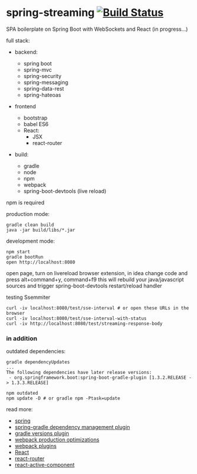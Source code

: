 spring-streaming [![Build Status](https://travis-ci.org/daggerok/spring-streaming.svg?branch=master)](https://travis-ci.org/daggerok/spring-streaming)
================

SPA boilerplate on Spring Boot with WebSockets and React (in progress...)

full stack:

- backend:
  - spring boot
  - spring-mvc
  - spring-security
  - spring-messaging
  - spring-data-rest
  - spring-hateoas

- frontend
  - bootstrap
  - babel ES6
  - React:
    - JSX
    - react-router

- build:
  - gradle
  - node
  - npm
  - webpack
  - spring-boot-devtools (live reload)

npm is required

production mode:

```shell
gradle clean build
java -jar build/libs/*.jar
```

development mode:

```shell
npm start
gradle bootRun
open http://localhost:8080
```

open page, turn on livereload browser extension, in idea change code and press alt+command+y, command+f9
this will rebuild your java/javascript sources and trigger spring-boot-devtools restart/reload handler

testing Ssemmiter
```shell
curl -iv localhost:8080/test/sse-interval # or open these URLs in the browser
curl -iv localhost:8080/test/sse-interval-with-status
curl -iv http://localhost:8080/test/streaming-response-body
```

### in addition

outdated dependencies:

```shell
gradle dependencyUpdates
...
The following dependencies have later release versions:
 - org.springframework.boot:spring-boot-gradle-plugin [1.3.2.RELEASE -> 1.3.3.RELEASE]

npm outdated
npm update -D # or gradle npm -Ptask=update
```

read more:

- [spring](https://spring.io)
- [spring-gradle dependency management plugin](https://github.com/spring-gradle-plugins/dependency-management-plugin)
- [gradle versions plugin](https://github.com/ben-manes/gradle-versions-plugin)
- [webpack production optimizations](https://github.com/webpack/docs/wiki/code-splitting)
- [webpack plugins](https://github.com/webpack/docs/wiki/list-of-plugins)
- [React](https://facebook.github.io/react/docs/getting-started.html)
- [react-router](https://github.com/reactjs/react-router)
- [react-active-component](https://github.com/insin/react-router-active-component)
